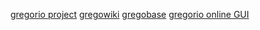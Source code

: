 [gregorio project](http://gregorio-project.github.io/gabc/index.html)
[gregowiki](http://gregoriochant.org/dokuwiki/doku.php)
[gregobase](https://gregobase.selapa.net/scores.php)
[gregorio online GUI](http://apps.illuminarepublications.com/gregorio/)
